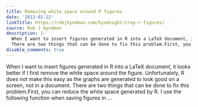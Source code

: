 ```yaml
---
title: Removing white space around R figures
date: '2013-02-22'
linkTitle: https://robjhyndman.com/hyndsight/crop-r-figures/
source: Rob J Hyndman
description: |-
  When I want to insert figures generated in R into a LaTeX document, it looks better if I first remove the white space around the figure. Unfortunately, R does not make this easy as the graphs are generated to look good on a screen, not in a document.
  There are two things that can be done to fix this problem.First, you can reduce the white space generated by R. I use the following function when saving figures in ...
disable_comments: true
---
```

When I want to insert figures generated in R into a LaTeX document, it looks better if I first remove the white space around the figure. Unfortunately, R does not make this easy as the graphs are generated to look good on a screen, not in a document.
There are two things that can be done to fix this problem.First, you can reduce the white space generated by R. I use the following function when saving figures in ...